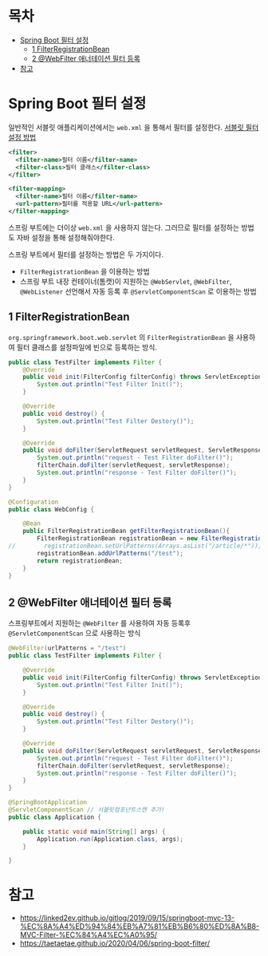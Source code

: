 # 목차

- [Spring Boot 필터 설정](#spring-boot-필터-설정)
  * [1 FilterRegistrationBean](#1-filterregistrationbean)
  * [2 @WebFilter 애너테이션 필터 등록](#2-webfilter-애너테이션-필터-등록)
- [참고](#참고)





# Spring Boot 필터 설정

일반적인 서블릿 애플리케이션에서는 `web.xml` 을 통해서 필터를 설정한다. [서블릿 필터 설정 방법](https://github.com/binghe819/TIL/blob/master/Spring/Servlet/ServletFilter.md)

```xml
<filter>
  <filter-name>필터 이름</filter-name>
  <filter-class>필터 클래스</filter-class>
</filter>

<filter-mapping>
  <filter-name>필터 이름</filter-name>
  <url-pattern>필터를 적용할 URL</url-pattern>
</filter-mapping>
```

스프링 부트에는 더이상 `web.xml` 을 사용하지 않는다. 그러므로 필터를 설정하는 방법도 자바 설정을 통해 설정해줘야한다.

스프링 부트에서 필터를 설정하는 방법은 두 가지이다.

* `FilterRegistrationBean` 을 이용하는 방법
* 스프링 부트 내장 컨테이너(톰캣)이 지원하는 `@WebServlet`, `@WebFilter`, `@WebListener` 선언해서 자동 등록 후 `@ServletComponentScan` 로 이용하는 방법



## 1 FilterRegistrationBean

`org.springframework.boot.web.servlet` 의 `FilterRegistrationBean` 을 사용하여 필터 클래스를 설정파일에 빈으로 등록하는 방식.

```java
public class TestFilter implements Filter {
    @Override
    public void init(FilterConfig filterConfig) throws ServletException {
        System.out.println("Test Filter Init()");
    }

    @Override
    public void destroy() {
        System.out.println("Test Filter Destory()");
    }

    @Override
    public void doFilter(ServletRequest servletRequest, ServletResponse servletResponse, FilterChain filterChain) throws IOException, ServletException {
        System.out.println("request - Test Filter doFilter()");
        filterChain.doFilter(servletRequest, servletResponse);
        System.out.println("response - Test Filter doFilter()");
    }
}
```

```java
@Configuration
public class WebConfig {

    @Bean
    public FilterRegistrationBean getFilterRegistrationBean(){
        FilterRegistrationBean registrationBean = new FilterRegistrationBean(new TestFilter());
//        registrationBean.setUrlPatterns(Arrays.asList("/article/*"));
        registrationBean.addUrlPatterns("/test");
        return registrationBean;
    }
}
```



## 2 @WebFilter 애너테이션 필터 등록

스프링부트에서 지원하는 `@WebFilter` 를 사용하여 자동 등록후 `@ServletComponentScan` 으로 사용하는 방식

```java
@WebFilter(urlPatterns = "/test")
public class TestFilter implements Filter {

    @Override
    public void init(FilterConfig filterConfig) throws ServletException {
        System.out.println("Test Filter Init()");
    }

    @Override
    public void destroy() {
        System.out.println("Test Filter Destory()");
    }

    @Override
    public void doFilter(ServletRequest servletRequest, ServletResponse servletResponse, FilterChain filterChain) throws IOException, ServletException {
        System.out.println("request - Test Filter doFilter()");
        filterChain.doFilter(servletRequest, servletResponse);
        System.out.println("response - Test Filter doFilter()");
    }
}
```

```java
@SpringBootApplication
@ServletComponentScan // 서블릿컴포넌트스캔 추가!
public class Application {

    public static void main(String[] args) {
        Application.run(Application.class, args);
    }

}
```





# 참고

* https://linked2ev.github.io/gitlog/2019/09/15/springboot-mvc-13-%EC%8A%A4%ED%94%84%EB%A7%81%EB%B6%80%ED%8A%B8-MVC-Filter-%EC%84%A4%EC%A0%95/
* https://taetaetae.github.io/2020/04/06/spring-boot-filter/









